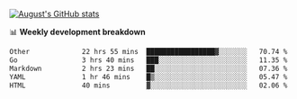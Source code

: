 
[![August's GitHub stats](https://github-readme-stats.vercel.app/api?username=zou-weidong&show_icons=true&theme=radical)](https://github.com/zou-weidong)


📊 **Weekly development breakdown**
<!--START_SECTION:waka-->

```txt
Other             22 hrs 55 mins  █████████████████▓░░░░░░░   70.74 %
Go                3 hrs 40 mins   ███░░░░░░░░░░░░░░░░░░░░░░   11.35 %
Markdown          2 hrs 23 mins   ██░░░░░░░░░░░░░░░░░░░░░░░   07.36 %
YAML              1 hr 46 mins    █▒░░░░░░░░░░░░░░░░░░░░░░░   05.47 %
HTML              40 mins         ▓░░░░░░░░░░░░░░░░░░░░░░░░   02.06 %
```

<!--END_SECTION:waka-->
